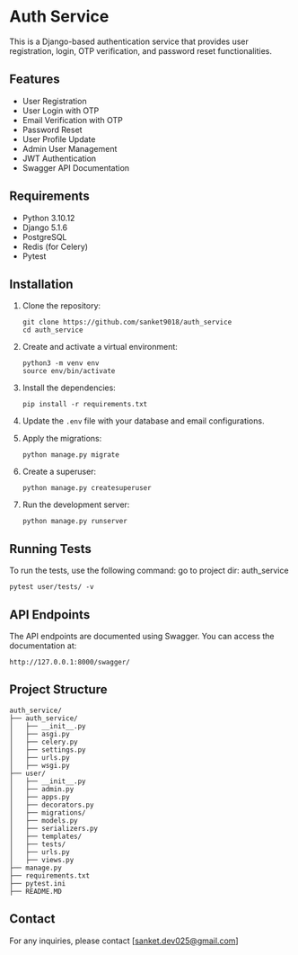 # Auth Service

This is a Django-based authentication service that provides user registration, login, OTP verification, and password reset functionalities.

## Features

- User Registration
- User Login with OTP
- Email Verification with OTP
- Password Reset
- User Profile Update
- Admin User Management
- JWT Authentication
- Swagger API Documentation

## Requirements

- Python 3.10.12
- Django 5.1.6
- PostgreSQL
- Redis (for Celery)
- Pytest

## Installation

1. Clone the repository:
    ```
    git clone https://github.com/sanket9018/auth_service
    cd auth_service
    ```

2. Create and activate a virtual environment:
    ```
    python3 -m venv env
    source env/bin/activate
    ```

3. Install the dependencies:
    ```
    pip install -r requirements.txt
    ```
<!-- 
4. Set up the environment variables:
    ```sh
    cp auth_service/.env-sample auth_service/.env
    ``` -->

4. Update the `.env` file with your database and email configurations.

5. Apply the migrations:
    ```
    python manage.py migrate
    ```

7. Create a superuser:
    ```
    python manage.py createsuperuser
    ```

8. Run the development server:
    ```
    python manage.py runserver
    ```

## Running Tests

To run the tests, use the following command:
go to project dir: auth_service 
```
pytest user/tests/ -v
```

## API Endpoints

The API endpoints are documented using Swagger. You can access the documentation at:
```
http://127.0.0.1:8000/swagger/
```

## Project Structure

```
auth_service/
├── auth_service/
│   ├── __init__.py
│   ├── asgi.py
│   ├── celery.py
│   ├── settings.py
│   ├── urls.py
│   ├── wsgi.py
├── user/
│   ├── __init__.py
│   ├── admin.py
│   ├── apps.py
│   ├── decorators.py
│   ├── migrations/
│   ├── models.py
│   ├── serializers.py
│   ├── templates/
│   ├── tests/
│   ├── urls.py
│   ├── views.py
├── manage.py
├── requirements.txt
├── pytest.ini
├── README.MD
```

## Contact

For any inquiries, please contact [sanket.dev025@gmail.com]

